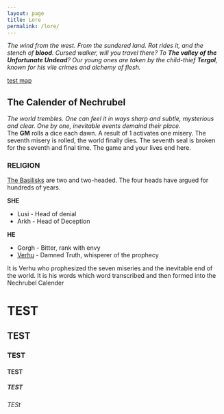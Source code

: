 ```yaml
---
layout: page
title: Lore
permalink: /lore/
---
```


*The wind from the west. From the sundered land. Rot rides it, and the stench of **blood**. Cursed walker, will you travel there? To **The valley of the Unfortunate Undead**? Our young ones are taken by the child-thief **Tergol**, known for his vile crimes and alchemy of flesh.*

[test map](https://walkerga.github.io/world/)

## The Calender of Nechrubel
*The world trembles. One can feel it in ways sharp and subtle, mysterious and clear. One by one, inevitable events demaind their place.*<br>
The **GM** rolls a dice each dawn. A result of 1 activates one misery. The seventh misery is rolled, the world finally dies. The seventh seal is broken for the seventh and final time. The game and your lives end here.

### RELIGION
<ins>The Basilisks</ins> are two and two-headed. The four heads have argued for hundreds of years.

**SHE** 
  - Lusi - Head of denial
  - Arkh - Head of Deception
 
**HE**
  - Gorgh - Bitter, rank with envy
  - <ins>Verhu</ins> - Damned Truth, whisperer of the prophecy 

It is Verhu who prophesized the seven miseries and the inevitable end of the world. It is his words which word transcribed and then formed into the Nechrubel Calender

# TEST
## TEST
### TEST
#### TEST
##### TEST
###### TESt


